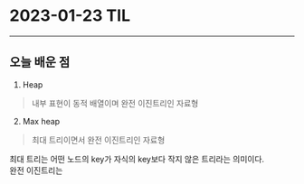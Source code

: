# 2023-01-23 TIL

---

## 오늘 배운 점

1. Heap

> 내부 표현이 동적 배열이며 완전 이진트리인 자료형

2. Max heap

> 최대 트리이면서 완전 이진트리인 자료형

최대 트리는 어떤 노드의 key가 자식의 key보다 작지 않은 트리라는 의미이다.  
완전 이진트리는 